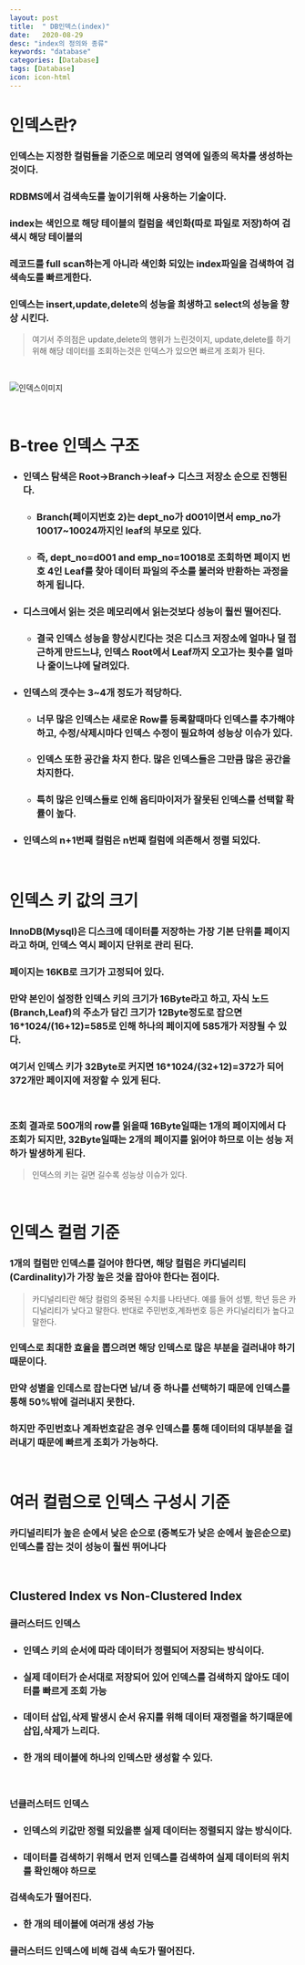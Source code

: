 ```yaml
---
layout: post
title:  " DB인덱스(index)"
date:   2020-08-29
desc: "index의 정의와 종류"
keywords: "database"
categories: [Database]
tags: [Database]
icon: icon-html
---
```


인덱스란?
====

### 인덱스는 지정한 컬럼들을 기준으로 메모리 영역에 일종의 목차를 생성하는 것이다.
### RDBMS에서 검색속도를 높이기위해 사용하는 기술이다.
### index는 색인으로 해당 테이블의 컬럼을 색인화(따로 파일로 저장)하여 검색시 해당 테이블의
### 레코드를 full scan하는게 아니라 색인화 되있는 index파일을 검색하여 검색속도를 빠르게한다.
### 인덱스는 insert,update,delete의 성능을 희생하고 select의 성능을 향상 시킨다.
> 여기서 주의점은 update,delete의 행위가 느린것이지, update,delete를 하기위해 해당 데이터를
> 조회하는것은 인덱스가 있으면 빠르게 조회가 된다.

<br/>

![인덱스이미지](https://user-images.githubusercontent.com/37110261/93494687-45122500-f948-11ea-870b-4e34a762d29b.png)

<br/>

B-tree 인덱스 구조
====

+ ### 인덱스 탐색은 Root->Branch->leaf-> 디스크 저장소 순으로 진행된다.
    + ### Branch(페이지번호 2)는 dept_no가 d001이면서 emp_no가 10017~10024까지인 leaf의 부모로 있다.
    + ### 즉, dept_no=d001 and emp_no=10018로 조회하면 페이지 번호 4인 Leaf를 찾아 데이터 파일의 주소를 불러와 반환하는 과정을 하게 됩니다.
+ ### 디스크에서 읽는 것은 메모리에서 읽는것보다 성능이 훨씬 떨어진다.
    + ### 결국 인덱스 성능을 향상시킨다는 것은 디스크 저장소에 얼마나 덜 접근하게 만드느냐, 인덱스 Root에서 Leaf까지 오고가는 횟수를 얼마나 줄이느냐에 달려있다.
+ ### 인덱스의 갯수는 3~4개 정도가 적당하다.
    + ### 너무 많은 인덱스는 새로운 Row를 등록할때마다 인덱스를 추가해야하고, 수정/삭제시마다 인덱스 수정이 필요하여 성능상 이슈가 있다.
    + ### 인덱스 또한 공간을 차지 한다. 많은 인덱스들은 그만큼 많은 공간을 차지한다.
    + ### 특히 많은 인덱스들로 인해 옵티마이저가 잘못된 인덱스를 선택할 확률이 높다.
+ ### 인덱스의 n+1번째 컬럼은 n번째 컬럼에 의존해서 정렬 되있다.

<br/>

인덱스 키 값의 크기
====

### InnoDB(Mysql)은 디스크에 데이터를 저장하는 가장 기본 단위를 페이지라고 하며, 인덱스 역시 페이지 단위로 관리 된다.
### 페이지는 16KB로 크기가 고정되어 있다.
### 만약 본인이 설정한 인덱스 키의 크기가 16Byte라고 하고, 자식 노드(Branch,Leaf)의 주소가 담긴 크기가 12Byte정도로 잡으면 16*1024/(16+12)=585로 인해 하나의 페이지에 585개가 저장될 수 있다.
### 여기서 인덱스 키가 32Byte로 커지면 16*1024/(32+12)=372가 되어 372개만 페이지에 저장할 수 있게 된다.

<br/>

### 조회 결과로 500개의 row를 읽을때 16Byte일때는 1개의 페이지에서 다 조회가 되지만, 32Byte일때는 2개의 페이지를 읽어야 하므로 이는 성능 저하가 발생하게 된다.
> 인덱스의 키는 길면 길수록 성능상 이슈가 있다.

<br/>

인덱스 컬럼 기준
====

### 1개의 컬럼만 인덱스를 걸어야 한다면, 해당 컬럼은 카디널리티(Cardinality)가 가장 높은 것을 잡아야 한다는 점이다.

> 카디널리티란 해당 컬럼의 중복된 수치를 나타낸다.
> 예를 들어 성별, 학년 등은 카디널리티가 낮다고 말한다.
> 반대로 주민번호,계좌번호 등은 카디널리티가 높다고 말한다.

### 인덱스로 최대한 효율을 뽑으려면 해당 인덱스로 많은 부분을 걸러내야 하기 때문이다.
### 만약 성별을 인데스로 잡는다면 남/녀 중 하나를 선택하기 때문에 인덱스를 통해 50%밖에 걸러내지 못한다.
### 하지만 주민번호나 계좌번호같은 경우 인덱스를 통해 데이터의 대부분을 걸러내기 때문에 빠르게 조회가 가능하다.

<br/>

여러 컬럼으로 인덱스 구성시 기준
====

### 카디널리티가 높은 순에서 낮은 순으로 (중복도가 낮은 순에서 높은순으로) 인덱스를 잡는 것이 성능이 훨씬 뛰어나다

<br/>

## Clustered Index vs Non-Clustered Index
### 클러스터드 인덱스
+ ### 인덱스 키의 순서에 따라 데이터가 정렬되어 저장되는 방식이다.
+ ### 실제 데이터가 순서대로 저장되어 있어 인덱스를 검색하지 않아도 데이터를 빠르게 조회 가능
+ ### 데이터 삽입,삭제 발생시 순서 유지를 위해 데이터 재정렬을 하기때문에 삽입,삭제가 느리다.
+ ### 한 개의 테이블에 하나의 인덱스만 생성할 수 있다.

<br/>

### 넌클러스터드 인덱스
+ ### 인덱스의 키값만 정렬 되있을뿐 실제 데이터는 정렬되지 않는 방식이다.
+ ### 데이터를 검색하기 위해서 먼저 인덱스를 검색하여 실제 데이터의 위치를 확인해야 하므로
### 검색속도가 떨어진다.
+ ### 한 개의 테이블에 여러개 생성 가능
### 클러스터드 인덱스에 비해 검색 속도가 떨어진다.